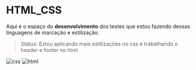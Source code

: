 <h1>HTML_CSS</h1>
<p>Aqui é o espaço do <b>desenvolvimento</b> dos testes que estou fazendo dessas linguagens de marcação e estilização.</p>

> Status: Estou aplicando mais estilizações no css e trabalhando o header e footer no html

![css](https://github.com/Goestoso/HTML_CSS/assets/132786474/5da42007-a0ab-46d0-b7d9-24b46750a043)
![html](https://github.com/Goestoso/HTML_CSS/assets/132786474/06deb8ee-cd6c-4cc8-baba-36065ff809d6)
